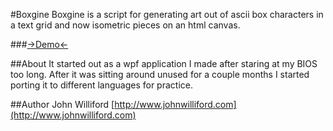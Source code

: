 #Boxgine
Boxgine is a script for generating art out of ascii box characters in a text grid and now 
isometric pieces on an html canvas.

###[->Demo<-](http://www.johnwilliford.com/boxgine.html)

##About
It started out as a wpf application I made after staring at my BIOS too long. After it was 
sitting around unused for a couple months I started porting it to different languages for 
practice.

##Author
John Williford
[http://www.johnwilliford.com](http://www.johnwilliford.com)
